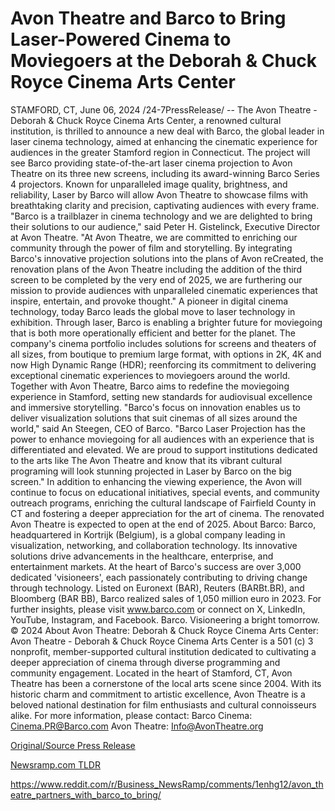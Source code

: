 # Avon Theatre and Barco to Bring Laser-Powered Cinema to Moviegoers at the Deborah & Chuck Royce Cinema Arts Center

STAMFORD, CT, June 06, 2024 /24-7PressRelease/ -- The Avon Theatre - Deborah & Chuck Royce Cinema Arts Center, a renowned cultural institution, is thrilled to announce a new deal with Barco, the global leader in laser cinema technology, aimed at enhancing the cinematic experience for audiences in the greater Stamford region in Connecticut.  The project will see Barco providing state-of-the-art laser cinema projection to Avon Theatre on its three new screens, including its award-winning Barco Series 4 projectors. Known for unparalleled image quality, brightness, and reliability, Laser by Barco will allow Avon Theatre to showcase films with breathtaking clarity and precision, captivating audiences with every frame.  "Barco is a trailblazer in cinema technology and we are delighted to bring their solutions to our audience," said Peter H. Gistelinck, Executive Director at Avon Theatre. "At Avon Theatre, we are committed to enriching our community through the power of film and storytelling. By integrating Barco's innovative projection solutions into the plans of Avon reCreated, the renovation plans of the Avon Theatre including the addition of the third screen to be completed by the very end of 2025, we are furthering our mission to provide audiences with unparalleled cinematic experiences that inspire, entertain, and provoke thought."  A pioneer in digital cinema technology, today Barco leads the global move to laser technology in exhibition. Through laser, Barco is enabling a brighter future for moviegoing that is both more operationally efficient and better for the planet. The company's cinema portfolio includes solutions for screens and theaters of all sizes, from boutique to premium large format, with options in 2K, 4K and now High Dynamic Range (HDR); reenforcing its commitment to delivering exceptional cinematic experiences to moviegoers around the world. Together with Avon Theatre, Barco aims to redefine the moviegoing experience in Stamford, setting new standards for audiovisual excellence and immersive storytelling.  "Barco's focus on innovation enables us to deliver visualization solutions that suit cinemas of all sizes around the world," said An Steegen, CEO of Barco. "Barco Laser Projection has the power to enhance moviegoing for all audiences with an experience that is differentiated and elevated. We are proud to support institutions dedicated to the arts like The Avon Theatre and know that its vibrant cultural programing will look stunning projected in Laser by Barco on the big screen."  In addition to enhancing the viewing experience, the Avon will continue to focus on educational initiatives, special events, and community outreach programs, enriching the cultural landscape of Fairfield County in CT and fostering a deeper appreciation for the art of cinema. The renovated Avon Theatre is expected to open at the end of 2025.  About Barco: Barco, headquartered in Kortrijk (Belgium), is a global company leading in visualization, networking, and collaboration technology. Its innovative solutions drive advancements in the healthcare, enterprise, and entertainment markets. At the heart of Barco's success are over 3,000 dedicated 'visioneers', each passionately contributing to driving change through technology. Listed on Euronext (BAR), Reuters (BARBt.BR), and Bloomberg (BAR BB), Barco realized sales of 1,050 million euro in 2023. For further insights, please visit www.barco.com or connect on X, LinkedIn, YouTube, Instagram, and Facebook. Barco. Visioneering a bright tomorrow. © 2024  About Avon Theatre: Deborah & Chuck Royce Cinema Arts Center: Avon Theatre - Deborah & Chuck Royce Cinema Arts Center is a 501 (c) 3 nonprofit, member-supported cultural institution dedicated to cultivating a deeper appreciation of cinema through diverse programming and community engagement. Located in the heart of Stamford, CT, Avon Theatre has been a cornerstone of the local arts scene since 2004. With its historic charm and commitment to artistic excellence, Avon Theatre is a beloved national destination for film enthusiasts and cultural connoisseurs alike.  For more information, please contact: Barco Cinema: Cinema.PR@Barco.com  Avon Theatre: Info@AvonTheatre.org 

[Original/Source Press Release](https://www.24-7pressrelease.com/press-release/511324/avon-theatre-and-barco-to-bring-laser-powered-cinema-to-moviegoers-at-the-deborah-chuck-royce-cinema-arts-center)
                    

[Newsramp.com TLDR](None) 

https://www.reddit.com/r/Business_NewsRamp/comments/1enhg12/avon_theatre_partners_with_barco_to_bring/